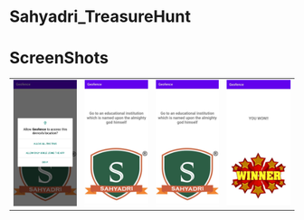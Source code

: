 # Sahyadri_TreasureHunt
# ScreenShots
| | | | |
|--|--|--|--|
|![](ScreenShots/ss2.jpeg)|![](ScreenShots/ss3.jpeg)|![](ScreenShots/ss3.jpeg)|![](ScreenShots/ss4.jpeg)|



